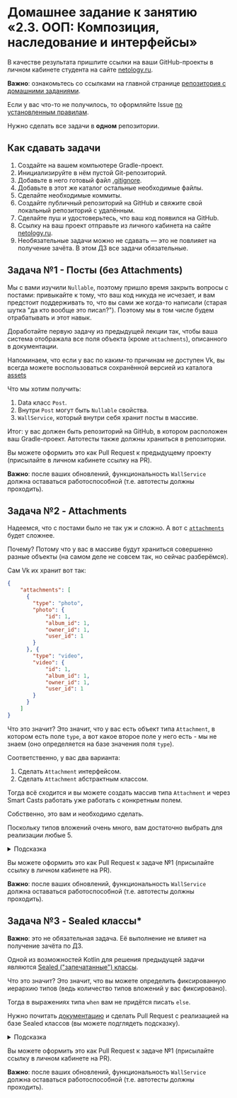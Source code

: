 # Домашнее задание к занятию «2.3. ООП: Композиция, наследование и интерфейсы»

В качестве результата пришлите ссылки на ваши GitHub-проекты в личном кабинете студента на сайте [netology.ru](https://netology.ru).

**Важно**: ознакомьтесь со ссылками на главной странице [репозитория с домашними заданиями](../README.md).

Если у вас что-то не получилось, то оформляйте Issue [по установленным правилам](../report-requirements.md).

Нужно сделать все задачи в **одном** репозитории.

## Как сдавать задачи

1. Создайте на вашем компьютере Gradle-проект.
1. Инициализируйте в нём пустой Git-репозиторий.
1. Добавьте в него готовый файл [.gitignore](../.gitignore).
1. Добавьте в этот же каталог остальные необходимые файлы.
1. Сделайте необходимые коммиты.
1. Создайте публичный репозиторий на GitHub и свяжите свой локальный репозиторий с удалённым.
1. Сделайте пуш и удостоверьтесь, что ваш код появился на GitHub.
1. Ссылку на ваш проект отправьте из личного кабинета на сайте [netology.ru](https://netology.ru).
1. Необязательные задачи можно не сдавать — это не повлияет на получение зачёта. В этом ДЗ все задачи обязательные.

## Задача №1 - Посты (без Attachments)

Мы с вами изучили `Nullable`, поэтому пришло время закрыть вопросы с постами: привыкайте к тому, что ваш код никуда не исчезает, и вам предстоит поддерживать то, что вы сами же когда-то написали (старая шутка "да кто вообще это писал?"). Поэтому мы в том числе будем отрабатывать и этот навык.

Доработайте первую задачу из предыдущей лекции так, чтобы ваша система отображала все поля объекта (кроме `attachments`), описанного в документации.

Напоминаем, что если у вас по каким-то причинам не доступен Vk, вы всегда можете воспользоваться сохранённой версией из каталога [assets](assets)

Что мы хотим получить:
1. Data класс `Post`.
1. Внутри `Post` могут быть `Nullable` свойства.
1. `WallService`, который внутри себя хранит посты в массиве. 

Итог: у вас должен быть репозиторий на GitHub, в котором расположен ваш Gradle-проект. Автотесты также должны храниться в репозитории.

Вы можете оформить это как Pull Request к предыдущему проекту (присылайте в личном кабинете ссылку на PR).

**Важно**: после ваших обновлений, функциональность `WallService` должна оставаться работоспособной (т.е. автотесты должны проходить).

## Задача №2 - Attachments

Надеемся, что с постами было не так уж и сложно. А вот с [`attachments`](assets/attachments.pdf) будет сложнее.

Почему? Потому что у вас в массиве будут храниться совершенно разные объекты (на самом деле не совсем так, но сейчас разберёмся).

Сам Vk их хранит вот так: 

```json
{
    "attachments": [
      {
        "type": "photo",
        "photo": {
            "id": 1,
            "album_id": 1,
            "owner_id": 1,
            "user_id": 1
        }
      }, {
        "type": "video",
        "video": {
            "id": 1,
            "album_id": 1,
            "owner_id": 1,
            "user_id": 1
        }
      }
    ]
}
```

Что это значит? Это значит, что у вас есть объект типа `Attachment`, в котором есть поле `type`, а вот какое второе поле у него есть - мы не знаем (оно определяется на базе значения поля `type`).

Соответственно, у вас два варианта:
1. Сделать `Attachment` интерфейсом.
1. Сделать `Attachment` абстрактным классом.

Тогда всё сходится и вы можете создать массив типа `Attachment` и через Smart Casts работать уже работать с конкретным полем.

Собственно, это вам и необходимо сделать.

Поскольку типов вложений очень много, вам достаточно выбрать для реализации любые 5.

<details>
<summary>Подсказка</summary>

`Audio`, `Video` (то, что вложено в конкретные реализации `Attachment` придётся тоже оформить в виде отдельных классов). Т.е. у вас будет `AudioAttachment` и `Audio`.
</details>

Вы можете оформить это как Pull Request к задаче №1 (присылайте ссылку в личном кабинете на PR).

**Важно**: после ваших обновлений, функциональность `WallService` должна оставаться работоспособной (т.е. автотесты должны проходить).

## Задача №3 - Sealed классы*

**Важно**: это не обязательная задача. Её выполнение не влияет на получение зачёта по ДЗ.

Одной из возможностей Kotlin для решения предыдущей задачи являются [Sealed ("запечатанные") классы](https://kotlinlang.org/docs/reference/sealed-classes.html).

Что это значит? Это значит, что вы можете определить фиксированную иерархию типов (ведь количество типов вложений у вас фиксировано).

Тогда в выражениях типа `when` вам не придётся писать `else`.

Нужно почитать [документацию](https://kotlinlang.org/docs/reference/sealed-classes.html) и сделать Pull Request с реализацией на базе Sealed классов (вы можете подглядеть подсказку).

<details>
<summary>Подсказка</summary>

Не забывайте, что у всех наследников есть общее поле `type`. Для Sealed классов возможна следующая реализация:
```kotlin
sealed class Attachment(val type: String)

data class VideoAttachment(val video: Any) : Attachment("video")

fun main() {
    val attachment: Attachment = VideoAttachment("stuff")
    println(attachment.type)
}
```
</details>

Вы можете оформить это как Pull Request к задаче №1 (присылайте ссылку в личном кабинете на PR).

**Важно**: после ваших обновлений, функциональность `WallService` должна оставаться работоспособной (т.е. автотесты должны проходить).
